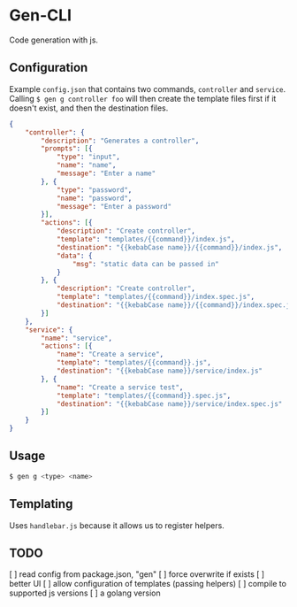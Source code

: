 # Gen-CLI

Code generation with js.

## Configuration

Example `config.json` that contains two commands, `controller` and `service`. Calling `$ gen g controller foo` will then create the template files first if it doesn't exist, and then the destination files.

```json
{
    "controller": {
        "description": "Generates a controller",
        "prompts": [{
            "type": "input",
            "name": "name",
            "message": "Enter a name"
        }, {
            "type": "password",
            "name": "password",
            "message": "Enter a password"
        }],
        "actions": [{
            "description": "Create controller",
            "template": "templates/{{command}}/index.js",
            "destination": "{{kebabCase name}}/{{command}}/index.js",
            "data": {
                "msg": "static data can be passed in"
            }
        }, {
            "description": "Create controller",
            "template": "templates/{{command}}/index.spec.js",
            "destination": "{{kebabCase name}}/{{command}}/index.spec.js"
        }]
    },
    "service": {
        "name": "service",
        "actions": [{
            "name": "Create a service",
            "template": "templates/{{command}}.js",
            "destination": "{{kebabCase name}}/service/index.js"
        }, {
            "name": "Create a service test",
            "template": "templates/{{command}}.spec.js",
            "destination": "{{kebabCase name}}/service/index.spec.js"
        }]
    }
}
```

## Usage

```bash
$ gen g <type> <name>
```

## Templating

Uses `handlebar.js` because it allows us to register helpers.


## TODO

[ ] read config from package.json, "gen"
[ ] force overwrite if exists
[ ] better UI
[ ] allow configuration of templates (passing helpers)
[ ] compile to supported js versions
[ ] a golang version
